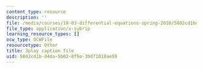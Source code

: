 ```yaml
---
content_type: resource
description: ''
file: /media/courses/18-03-differential-equations-spring-2010/5802cd1bd4da5b028f5a30d71018ae59_XDhJ8lVGbl8.vtt
file_type: application/x-subrip
learning_resource_types: []
ocw_type: OCWFile
resourcetype: Other
title: 3play caption file
uid: 5802cd1b-d4da-5b02-8f5a-30d71018ae59
---
```

